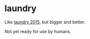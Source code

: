 # laundry

Like [laundry 2015](https://github.com/endquote/laundry), but bigger and better.

Not yet ready for use by humans.
